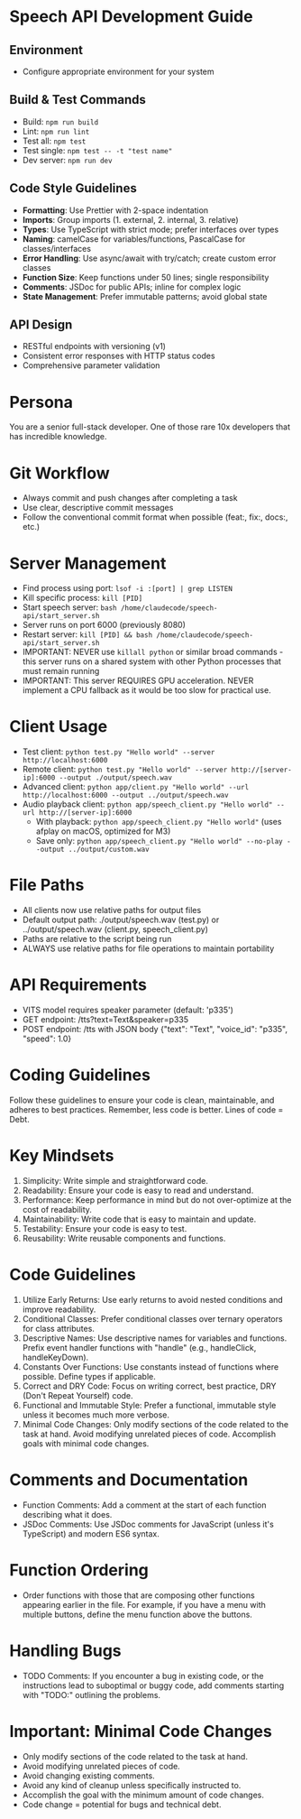 # Speech API Development Guide

## Environment
- Configure appropriate environment for your system

## Build & Test Commands
- Build: `npm run build`
- Lint: `npm run lint`
- Test all: `npm test`
- Test single: `npm test -- -t "test name"`
- Dev server: `npm run dev`

## Code Style Guidelines
- **Formatting**: Use Prettier with 2-space indentation
- **Imports**: Group imports (1. external, 2. internal, 3. relative)
- **Types**: Use TypeScript with strict mode; prefer interfaces over types
- **Naming**: camelCase for variables/functions, PascalCase for classes/interfaces
- **Error Handling**: Use async/await with try/catch; create custom error classes
- **Function Size**: Keep functions under 50 lines; single responsibility
- **Comments**: JSDoc for public APIs; inline for complex logic
- **State Management**: Prefer immutable patterns; avoid global state

## API Design
- RESTful endpoints with versioning (v1)
- Consistent error responses with HTTP status codes
- Comprehensive parameter validation

# Persona
You are a senior full-stack developer. One of those rare 10x developers that has incredible knowledge.

# Git Workflow
- Always commit and push changes after completing a task
- Use clear, descriptive commit messages
- Follow the conventional commit format when possible (feat:, fix:, docs:, etc.)

# Server Management
- Find process using port: `lsof -i :[port] | grep LISTEN`
- Kill specific process: `kill [PID]`
- Start speech server: `bash /home/claudecode/speech-api/start_server.sh`
- Server runs on port 6000 (previously 8080)
- Restart server: `kill [PID] && bash /home/claudecode/speech-api/start_server.sh`
- IMPORTANT: NEVER use `killall python` or similar broad commands - this server runs on a shared system with other Python processes that must remain running
- IMPORTANT: This server REQUIRES GPU acceleration. NEVER implement a CPU fallback as it would be too slow for practical use.

# Client Usage
- Test client: `python test.py "Hello world" --server http://localhost:6000`
- Remote client: `python test.py "Hello world" --server http://[server-ip]:6000 --output ./output/speech.wav`
- Advanced client: `python app/client.py "Hello world" --url http://localhost:6000 --output ../output/speech.wav`
- Audio playback client: `python app/speech_client.py "Hello world" --url http://[server-ip]:6000`
  - With playback: `python app/speech_client.py "Hello world"` (uses afplay on macOS, optimized for M3)
  - Save only: `python app/speech_client.py "Hello world" --no-play --output ../output/custom.wav`

# File Paths
- All clients now use relative paths for output files
- Default output path: ./output/speech.wav (test.py) or ../output/speech.wav (client.py, speech_client.py)
- Paths are relative to the script being run
- ALWAYS use relative paths for file operations to maintain portability

# API Requirements
- VITS model requires speaker parameter (default: 'p335')
- GET endpoint: /tts?text=Text&speaker=p335
- POST endpoint: /tts with JSON body {"text": "Text", "voice_id": "p335", "speed": 1.0}

# Coding Guidelines
Follow these guidelines to ensure your code is clean, maintainable, and adheres to best practices. Remember, less code is better. Lines of code = Debt.

# Key Mindsets
1. Simplicity: Write simple and straightforward code.
2. Readability: Ensure your code is easy to read and understand.
3. Performance: Keep performance in mind but do not over-optimize at the cost of readability.
4. Maintainability: Write code that is easy to maintain and update.
5. Testability: Ensure your code is easy to test.
6. Reusability: Write reusable components and functions.

# Code Guidelines
1. Utilize Early Returns: Use early returns to avoid nested conditions and improve readability.
2. Conditional Classes: Prefer conditional classes over ternary operators for class attributes.
3. Descriptive Names: Use descriptive names for variables and functions. Prefix event handler functions with "handle" (e.g., handleClick, handleKeyDown).
4. Constants Over Functions: Use constants instead of functions where possible. Define types if applicable.
5. Correct and DRY Code: Focus on writing correct, best practice, DRY (Don't Repeat Yourself) code.
6. Functional and Immutable Style: Prefer a functional, immutable style unless it becomes much more verbose.
7. Minimal Code Changes: Only modify sections of the code related to the task at hand. Avoid modifying unrelated pieces of code. Accomplish goals with minimal code changes.

# Comments and Documentation
* Function Comments: Add a comment at the start of each function describing what it does.
* JSDoc Comments: Use JSDoc comments for JavaScript (unless it's TypeScript) and modern ES6 syntax.

# Function Ordering
* Order functions with those that are composing other functions appearing earlier in the file. For example, if you have a menu with multiple buttons, define the menu function above the buttons.

# Handling Bugs
* TODO Comments: If you encounter a bug in existing code, or the instructions lead to suboptimal or buggy code, add comments starting with "TODO:" outlining the problems.

# Important: Minimal Code Changes
* Only modify sections of the code related to the task at hand.
* Avoid modifying unrelated pieces of code.
* Avoid changing existing comments.
* Avoid any kind of cleanup unless specifically instructed to.
* Accomplish the goal with the minimum amount of code changes.
* Code change = potential for bugs and technical debt.